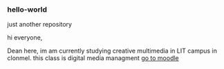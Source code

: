 ### hello-world
just another repository

hi everyone,

Dean here, im am currently studying creative multimedia in LIT campus in clonmel.
this class is digital media managment
[go to moodle](https://drive.google.com/?authuser=0#folders/0Bx0rt4xaZ502QnVIbjVoSUh5SFk)
